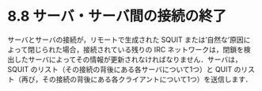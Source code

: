 # 8.8 サーバ・サーバ間の接続の終了

サーバとサーバの接続が，リモートで生成された SQUIT または’自然な’原因によって閉じられた場合，接続されている残りの IRC ネットワークは，閉鎖を検出したサーバによってその情報が更新されなければなりません．サーバは，SQUIT のリスト（その接続の背後にある各サーバについて1つ）と QUIT のリスト（再び，その接続の背後にある各クライアントについて1つ）を送信します．
